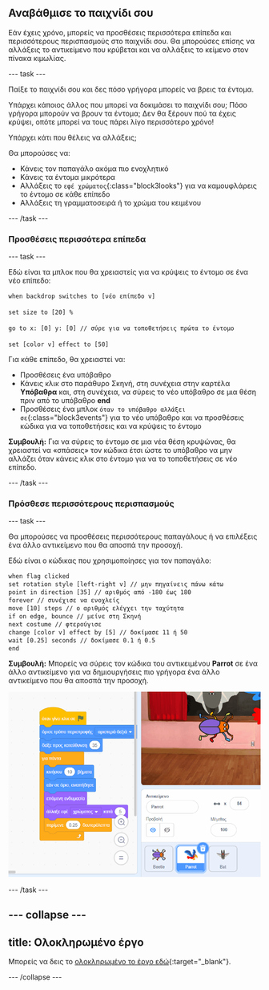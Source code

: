 ## Αναβάθμισε το παιχνίδι σου

Εάν έχεις χρόνο, μπορείς να προσθέσεις περισσότερα επίπεδα και περισσότερους περισπασμούς στο παιχνίδι σου. Θα μπορούσες επίσης να αλλάξεις το αντικείμενο που κρύβεται και να αλλάξεις το κείμενο στον πίνακα κιμωλίας.

--- task ---

Παίξε το παιχνίδι σου και δες πόσο γρήγορα μπορείς να βρεις τα έντομα.

Υπάρχει κάποιος άλλος που μπορεί να δοκιμάσει το παιχνίδι σου; Πόσο γρήγορα μπορούν να βρουν τα έντομα; Δεν θα ξέρουν πού τα έχεις κρύψει, οπότε μπορεί να τους πάρει λίγο περισσότερο χρόνο!

Υπάρχει κάτι που θέλεις να αλλάξεις;

Θα μπορούσες να:
- Κάνεις τον παπαγάλο ακόμα πιο ενοχλητικό
- Κάνεις τα έντομα μικρότερα
- Αλλάξεις το `εφέ χρώματος`{:class="block3looks"} για να καμουφλάρεις το έντομο σε κάθε επίπεδο
- Αλλάξεις τη γραμματοσειρά ή το χρώμα του κειμένου

--- /task ---

### Προσθέσεις περισσότερα επίπεδα

--- task ---

Εδώ είναι τα μπλοκ που θα χρειαστείς για να κρύψεις το έντομο σε ένα νέο επίπεδο:

```blocks3
when backdrop switches to [νέο επίπεδο v]

set size to [20] %

go to x: [0] y: [0] // σύρε για να τοποθετήσεις πρώτα το έντομο

set [color v] effect to [50]
```

Για κάθε επίπεδο, θα χρειαστεί να:
- Προσθέσεις ένα υπόβαθρο
- Κάνεις κλικ στο παράθυρο Σκηνή, στη συνέχεια στην καρτέλα **Υπόβαθρα** και, στη συνέχεια, να σύρεις το νέο υπόβαθρο σε μια θέση πριν από το υπόβαθρο **end**
- Προσθέσεις ένα μπλοκ `όταν το υπόβαθρο αλλάξει σε`{:class="block3events"} για το νέο υπόβαθρο και να προσθέσεις κώδικα για να τοποθετήσεις και να κρύψεις το έντομο

**Συμβουλή:** Για να σύρεις το έντομο σε μια νέα θέση κρυψώνας, θα χρειαστεί να «σπάσεις» τον κώδικα έτσι ώστε το υπόβαθρο να μην αλλάζει όταν κάνεις κλικ στο έντομο για να το τοποθετήσεις σε νέο επίπεδο.

--- /task ---

### Πρόσθεσε περισσότερους περισπασμούς

--- task ---

Θα μπορούσες να προσθέσεις περισσότερους παπαγάλους ή να επιλέξεις ένα άλλο αντικείμενο που θα αποσπά την προσοχή.

Εδώ είναι ο κώδικας που χρησιμοποίησες για τον παπαγάλο:

```blocks3
when flag clicked
set rotation style [left-right v] // μην πηγαίνεις πάνω κάτω
point in direction [35] // αριθμός από -180 έως 180
forever // συνέχισε να ενοχλείς
move [10] steps // ο αριθμός ελέγχει την ταχύτητα
if on edge, bounce // μείνε στη Σκηνή
next costume // φτερούγισε
change [color v] effect by [5] // δοκίμασε 11 ή 50
wait [0.25] seconds // δοκίμασε 0.1 ή 0.5
end
```

**Συμβουλή:** Μπορείς να σύρεις τον κώδικα του αντικειμένου **Parrot** σε ένα άλλο αντικείμενο για να δημιουργήσεις πιο γρήγορα ένα άλλο αντικείμενο που θα αποσπά την προσοχή.

![Σύροντας κώδικα από την περιοχή Κώδικα σε ένα άλλο αντικείμενο από τη λίστα Αντικειμένων.](images/drag-parrot-code.gif)

--- /task ---

--- collapse ---
---
title: Ολοκληρωμένο έργο
---

Μπορείς να δεις το [ολοκληρωμένο το έργο εδώ](https://scratch.mit.edu/projects/633548042/){:target="_blank"}.

--- /collapse ---
